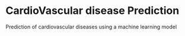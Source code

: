 # CardioVascular disease Prediction
Prediction of cardiovascular diseases using  a machine learning model
